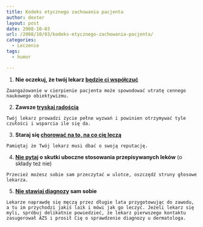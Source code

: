 ```yaml
---
title: Kodeks etycznego zachowania pacjenta
author: dexter
layout: post
date: 2008-10-03
url: /2008/10/03/kodeks-etycznego-zachowania-pacjenta/
categories:
  - Leczenie
tags:
  - humor

---
```

  1. **Nie oczekuj, że twój lekarz [będzie ci współczuć][1]**
        
    Zaangażowanie w cierpienie pacjenta może spowodować utratę cennego naukowego obiektywizmu.
  2. **Zawsze [tryskaj radością][2]**
        
    Twój lekarz prowadzi życie pełne wyzwań i powinien otrzymywać tyle czułości i wsparcia ile się da.
  3. **Staraj się [chorować na to, na co cię leczą][3]**
        
    Pamiętaj że Twój lekarz musi dbać o swoją reputację.
  4. **[Nie pytaj][4] o skutki uboczne stosowania przepisywanych leków** (o składy też nie)
        
    Przecież możesz sobie sam przeczytać w ulotce, oszczędź struny głosowe lekarza.
  5. **[Nie stawiaj diagnozy][5] sam sobie**
        
    Lekarze naprawdę się męczą przez długie lata przygotowując do zawodu, a tu im przychodzi jakiś laik i mówi jak go leczyć. Jeżeli lekarz się myli, spróbuj delikatnie powiedzieć, że lekarz pierwszego kontaktu zasugerował AZS i prosił Cię o sprawdzenie diagnozy u dermatologa.

 [1]: http://www.atopowe-zapalenie.pl/forum/viewtopic.php?p=2125#p2125
 [2]: http://www.atopowe-zapalenie.pl/forum/viewtopic.php?f=7&t=1116&p=77987#p77987
 [3]: http://www.atopowe-zapalenie.pl/forum/viewtopic.php?p=2694#p2694
 [4]: http://www.atopowe-zapalenie.pl/forum/viewtopic.php?p=57624#p57624
 [5]: http://www.atopowe-zapalenie.pl/forum/viewtopic.php?p=68628#p68628